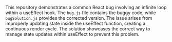 This repository demonstrates a common React bug involving an infinite loop within a useEffect hook. The `bug.js` file contains the buggy code, while `bugSolution.js` provides the corrected version.  The issue arises from improperly updating state inside the useEffect function, creating a continuous render cycle. The solution showcases the correct way to manage state updates within useEffect to prevent this problem.